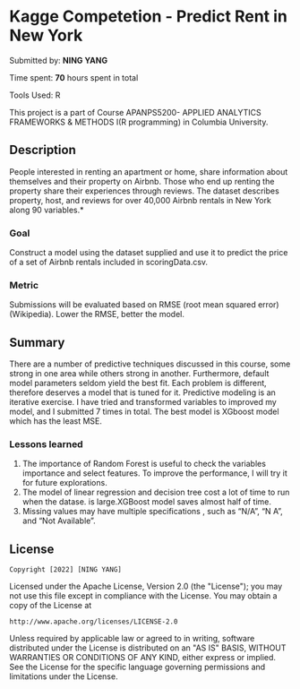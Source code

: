 # Kagge Competetion - Predict Rent in New York

Submitted by: **NING YANG**

Time spent: **70** hours spent in total

Tools Used: R

This project is a part of Course APANPS5200- APPLIED ANALYTICS FRAMEWORKS & METHODS I(R programming) in Columbia University.


## Description

People interested in renting an apartment or home, share information about themselves and their property on Airbnb. Those who end up renting the property share their experiences through reviews. The dataset describes property, host, and reviews for over 40,000 Airbnb rentals in New York along 90 variables.*

### Goal

Construct a model using the dataset supplied and use it to predict the price of a set of Airbnb rentals included in scoringData.csv.

### Metric

Submissions will be evaluated based on RMSE (root mean squared error) (Wikipedia). Lower the RMSE, better the model.

## Summary
There are a number of predictive techniques discussed in this course, some strong in one area while others strong in another. Furthermore, default model parameters seldom yield the best fit. Each problem is different, therefore deserves a model that is tuned for it.
Predictive modeling is an iterative exercise. I have tried and transformed variables to improved my model, and I submitted 7 times in total. The best model is XGboost model which has the least MSE.

### Lessons learned
1. The importance of Random Forest is useful to check the variables importance and select features. To improve the performance, I will try it for future explorations.
2. The model of linear regression and decision tree cost a lot of time to run when the datase. is large.XGBoost model saves almost half of  time.
3. Missing values may have multiple specifications , such as “N/A”, “N A”, and “Not Available”. 


## License

    Copyright [2022] [NING YANG]

Licensed under the Apache License, Version 2.0 (the "License");
you may not use this file except in compliance with the License.
You may obtain a copy of the License at

    http://www.apache.org/licenses/LICENSE-2.0

Unless required by applicable law or agreed to in writing, software
distributed under the License is distributed on an "AS IS" BASIS,
WITHOUT WARRANTIES OR CONDITIONS OF ANY KIND, either express or implied.
See the License for the specific language governing permissions and
limitations under the License.
